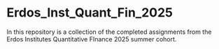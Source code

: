 # Erdos_Inst_Quant_Fin_2025
In this repository is a collection of the completed assignments from the Erdos Institutes Quantitative FInance 2025 summer cohort.
